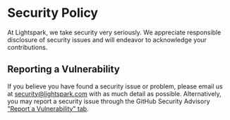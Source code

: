 # Security Policy

At Lightspark, we take security very seriously. We appreciate responsible
disclosure of security issues and will endeavor to acknowledge your
contributions.


## Reporting a Vulnerability

If you believe you have found a security issue or problem, please email us
at security@lightspark.com with as much detail as possible. Alternatively,
you may report a security issue through the GitHub Security Advisory
["Report a Vulnerability" tab](https://github.com/lightsparkdev/uma-demo-vasp-python/security/advisories/new).

